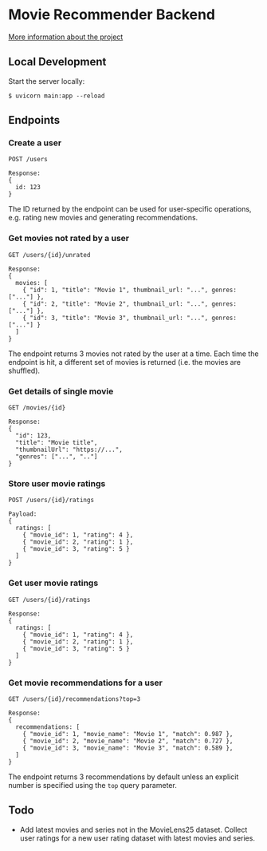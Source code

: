 # Movie Recommender Backend

[More information about the project](https://community.wandb.ai/t/creating-a-movie-recommender/190)

## Local Development

Start the server locally:

```shell
$ uvicorn main:app --reload
```

## Endpoints

### Create a user

```
POST /users

Response:
{
  id: 123
}
```

The ID returned by the endpoint can be used for user-specific operations, e.g. rating new movies and generating recommendations.

### Get movies not rated by a user

```
GET /users/{id}/unrated

Response:
{
  movies: [
    { "id": 1, "title": "Movie 1", thumbnail_url: "...", genres: ["..."] },
    { "id": 2, "title": "Movie 2", thumbnail_url: "...", genres: ["..."] },
    { "id": 3, "title": "Movie 3", thumbnail_url: "...", genres: ["..."] }
  ]
}
```

The endpoint returns 3 movies not rated by the user at a time. Each time the endpoint is hit, a different set of movies is returned (i.e. the movies are shuffled).

### Get details of single movie

```
GET /movies/{id}

Response:
{
  "id": 123,
  "title": "Movie title",
  "thumbnailUrl": "https://...",
  "genres": ["...", ".."]
}
```

### Store user movie ratings

```
POST /users/{id}/ratings

Payload:
{
  ratings: [
    { "movie_id": 1, "rating": 4 },
    { "movie_id": 2, "rating": 1 },
    { "movie_id": 3, "rating": 5 }
  ]
}
```

### Get user movie ratings

```
GET /users/{id}/ratings

Response:
{
  ratings: [
    { "movie_id": 1, "rating": 4 },
    { "movie_id": 2, "rating": 1 },
    { "movie_id": 3, "rating": 5 }
  ]
}
```

### Get movie recommendations for a user

```
GET /users/{id}/recommendations?top=3

Response:
{
  recommendations: [
    { "movie_id": 1, "movie_name": "Movie 1", "match": 0.987 },
    { "movie_id": 2, "movie_name": "Movie 2", "match": 0.727 },
    { "movie_id": 3, "movie_name": "Movie 3", "match": 0.589 },
  ]
}
```

The endpoint returns 3 recommendations by default unless an explicit number is specified using the `top` query parameter.

## Todo

- Add latest movies and series not in the MovieLens25 dataset. Collect user ratings for a new user rating dataset with latest movies and series.
